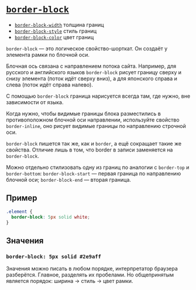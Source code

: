 # [`border-block`](../index.md)

- [`border-block-width`](./border-block-width.md) толщина границ
- [`border-block-style`](./border-block-style.md) стиль границ
- [`border-block-color`](./border-block-color.md) цвет границ

`border-block` — это логическое свойство-шорткат. Он создаёт у элемента рамки по блочной оси.

Блочная ось связана с направлением потока сайта. Например, для русского и английского языков `border-block` рисует границу сверху и снизу элемента (поток идёт сверху вниз), а для японского справа и слева (поток идёт справа налево).

С помощью `border-block` граница нарисуется всегда там, где нужно, вне зависимости от языка.

Когда нужно, чтобы видимые границы блока разместились в противоположном блочной оси направлении, используйте свойство `border-inline`, оно рисует видимые границы по направлению строчной оси.

`border-block` пишется так же, как и `border`, а ещё сокращает такие же свойства. Отличие лишь в том, что border в записи заменяется на `border-block`.

Можно отдельно стилизовать одну из границ по аналогии с `border-top` и `border-bottom`:
`border-block-start` — первая граница по направлению блочной оси; `border-block-end` — вторая граница.

## Пример

```css
.element {
  border-block: 5px solid white;
}
```

## Значения

### `border-block: 5px solid #2e9aff`

Значения можно писать в любом порядке, интерпретатор браузера разберётся. Главное, разделять их пробелами. Но общепринятым является порядок: ширина → стиль → цвет рамки.

